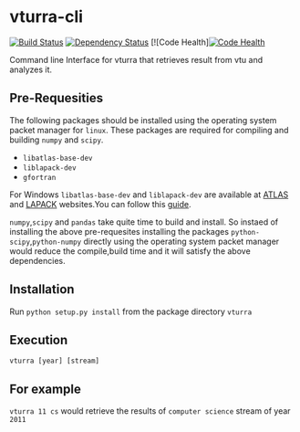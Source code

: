 vturra-cli
==========
[![Build Status](https://travis-ci.org/stormvirux/vturra-cli.svg?branch=master)](https://travis-ci.org/stormvirux/vturra-cli)     [![Dependency Status](https://gemnasium.com/stormvirux/vturra.png)](https://gemnasium.com/stormvirux/vturra)
[![Code Health][![Code Health](https://landscape.io/github/stormvirux/vturra-cli/master/landscape.svg?style=flat)](https://landscape.io/github/stormvirux/vturra-cli/master)


Command line Interface for vturra that retrieves result from vtu and analyzes it.

Pre-Requesities
----------------
The following packages should be installed using the operating system packet manager for `linux`. These packages are required for compiling and building `numpy` and `scipy`.

- `libatlas-base-dev` 
- `liblapack-dev` 
- `gfortran`

For Windows `libatlas-base-dev` and `liblapack-dev` are available at [ATLAS](http://math-atlas.sourceforge.net/) and [LAPACK](http://www.netlib.org/lapack/) websites.You can follow this [guide](http://icl.cs.utk.edu/lapack-for-windows/lapack/#running).



`numpy`,`scipy` and `pandas` take quite time to build and install. So instaed of installing the above pre-requesites installing the packages `python-scipy`,`python-numpy` directly using the operating system packet manager would reduce the compile,build time and it will satisfy the above dependencies.

Installation
-------------
Run `python setup.py install` from the package directory `vturra`

Execution
----------
`vturra [year] [stream]`

For example
-----------

`vturra 11 cs` would retrieve the results of `computer science` stream of year `2011`  
